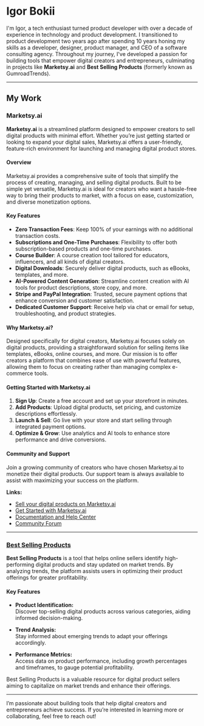 # Igor Bokii

I'm Igor, a tech enthusiast turned product developer with over a decade of experience in technology and product development. I transitioned to product development two years ago after spending 10 years honing my skills as a developer, designer, product manager, and CEO of a software consulting agency. Throughout my journey, I've developed a passion for building tools that empower digital creators and entrepreneurs, culminating in projects like **Marketsy.ai** and **Best Selling Products** (formerly known as GumroadTrends).

---

## My Work

### Marketsy.ai

**Marketsy.ai** is a streamlined platform designed to empower creators to sell digital products with minimal effort. Whether you’re just getting started or looking to expand your digital sales, Marketsy.ai offers a user-friendly, feature-rich environment for launching and managing digital product stores.

#### Overview

Marketsy.ai provides a comprehensive suite of tools that simplify the process of creating, managing, and selling digital products. Built to be simple yet versatile, Marketsy.ai is ideal for creators who want a hassle-free way to bring their products to market, with a focus on ease, customization, and diverse monetization options.

#### Key Features

- **Zero Transaction Fees**: Keep 100% of your earnings with no additional transaction costs.
- **Subscriptions and One-Time Purchases**: Flexibility to offer both subscription-based products and one-time purchases.
- **Course Builder**: A course creation tool tailored for educators, influencers, and all kinds of digital creators.
- **Digital Downloads**: Securely deliver digital products, such as eBooks, templates, and more.
- **AI-Powered Content Generation**: Streamline content creation with AI tools for product descriptions, store copy, and more.
- **Stripe and PayPal Integration**: Trusted, secure payment options that enhance conversion and customer satisfaction.
- **Dedicated Customer Support**: Receive help via chat or email for setup, troubleshooting, and product strategies.

#### Why Marketsy.ai?

Designed specifically for digital creators, Marketsy.ai focuses solely on digital products, providing a straightforward solution for selling items like templates, eBooks, online courses, and more. Our mission is to offer creators a platform that combines ease of use with powerful features, allowing them to focus on creating rather than managing complex e-commerce tools.

#### Getting Started with Marketsy.ai

1. **Sign Up**: Create a free account and set up your storefront in minutes.
2. **Add Products**: Upload digital products, set pricing, and customize descriptions effortlessly.
3. **Launch & Sell**: Go live with your store and start selling through integrated payment options.
4. **Optimize & Grow**: Use analytics and AI tools to enhance store performance and drive conversions.

#### Community and Support

Join a growing community of creators who have chosen Marketsy.ai to monetize their digital products. Our support team is always available to assist with maximizing your success on the platform.

**Links:**

- [Sell your digital products on Marketsy.ai](https://marketsy.ai)
- [Get Started with Marketsy.ai](https://marketsy.ai/auth/sign-in)
- [Documentation and Help Center](https://marketsy.ai/blog/tag/help-center)
- [Community Forum](https://marketsy.ai/community)

---

### [Best Selling Products](https://bestsellingproducts.co/)

**Best Selling Products** is a tool that helps online sellers identify high-performing digital products and stay updated on market trends. By analyzing trends, the platform assists users in optimizing their product offerings for greater profitability.

#### Key Features

- **Product Identification:**  
  Discover top-selling digital products across various categories, aiding informed decision-making.

- **Trend Analysis:**  
  Stay informed about emerging trends to adapt your offerings accordingly.

- **Performance Metrics:**  
  Access data on product performance, including growth percentages and timeframes, to gauge potential profitability.

Best Selling Products is a valuable resource for digital product sellers aiming to capitalize on market trends and enhance their offerings.

--- 

I’m passionate about building tools that help digital creators and entrepreneurs achieve success. If you’re interested in learning more or collaborating, feel free to reach out!
